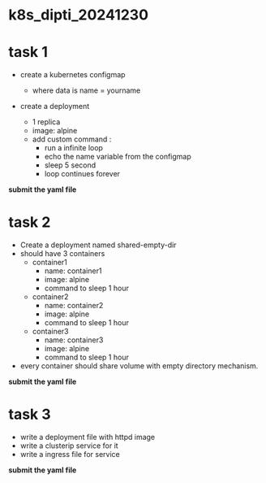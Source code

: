 # k8s_dipti_20241230
# task 1
- create a kubernetes configmap
	- where data is name = yourname

- create a deployment
	- 1 replica
	- image: alpine
	- add custom command : 
		- run a infinite loop
		- echo the name variable from the configmap
		- sleep 5 second
		- loop continues forever
	
**submit the yaml file**

 # task 2
- Create a deployment named shared-empty-dir
- should have 3 containers
	- container1
		- name: container1
		- image: alpine
		- command to sleep 1 hour
	- container2
		- name: container2
		- image: alpine
		- command to sleep 1 hour
	- container3
		- name: container3
		- image: alpine
		- command to sleep 1 hour
- every container should share volume with empty directory mechanism.

**submit the yaml file**

# task 3
- write a deployment file with httpd image
- write a clusterip service for it
- write a ingress file for service

**submit the yaml file**
